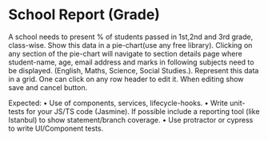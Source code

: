 # School Report (Grade)

A school needs to present % of students passed in 1st,2nd and 3rd grade, class-wise. Show this data in a pie-chart(use any free library). Clicking on any section of the pie-chart will navigate to section details page where student-name, age, email address and  marks in following subjects need to be displayed. (English, Maths, Science, Social Studies.). Represent this data in a grid. One can click on any row header to edit it. When editing show save and cancel button.

Expected: 
•	Use of components, services, lifecycle-hooks.
•	Write unit-tests for your JS/TS code (Jasmine). If possible include a reporting tool (like Istanbul) to show statement/branch coverage.
•	Use protractor or cypress to write UI/Component tests.
